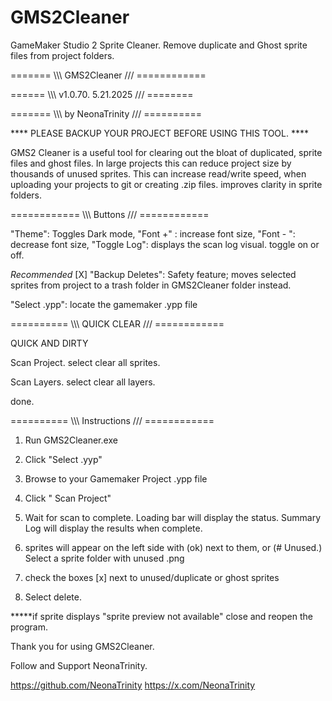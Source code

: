 # GMS2Cleaner
GameMaker Studio 2 Sprite Cleaner. Remove duplicate and Ghost sprite files from project folders.

======= \\\\\ GMS2Cleaner /// ============

====== \\\\\ v1.0.70. 5.21.2025 /// ========

======= \\\\\ by NeonaTrinity /// ==========

**** PLEASE BACKUP YOUR PROJECT BEFORE USING THIS TOOL. ****

GMS2 Cleaner is a useful tool for clearing out the bloat of duplicated,
 sprite files and ghost files. In large projects this can reduce 
project size by thousands of unused sprites. This can increase read/write speed,
 when uploading your projects to git or creating .zip files.
improves clarity in sprite folders.

============ \\\\\  Buttons  /// ============

"Theme": Toggles Dark mode, 
"Font +" : increase font size, 
"Font - ": decrease font size,
"Toggle Log": displays the scan log visual. toggle on or off.

*Recommended*
[X] "Backup Deletes": Safety feature; moves selected sprites
from project to a trash folder in GMS2Cleaner folder instead.

"Select .ypp": locate the gamemaker .ypp file

========== \\\\\ QUICK CLEAR /// ============

QUICK AND DIRTY

Scan Project.
select clear all sprites.

Scan Layers.
select clear all layers.

done.


========== \\\\\ Instructions /// ============

1. Run GMS2Cleaner.exe

2. Click "Select .yyp"

3. Browse to your Gamemaker Project .ypp file

4. Click " Scan Project"

5. Wait for scan to complete. Loading bar will display the status.
   Summary Log will display the results when complete.

6. sprites will appear on the left side with (ok) next to them, 
	or (# Unused.) Select a sprite folder with unused .png

7. check the boxes [x] next to unused/duplicate or ghost sprites

8. Select delete.

*****if sprite displays "sprite preview not available" close and reopen the program.


Thank you for using GMS2Cleaner. 


Follow and Support NeonaTrinity.

https://github.com/NeonaTrinity
https://x.com/NeonaTrinity
